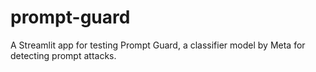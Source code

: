 # prompt-guard
A Streamlit app for testing Prompt Guard, a classifier model by Meta for detecting prompt attacks.
